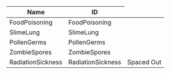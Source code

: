 <table>
    <thead>
        <th data-sort-default>Name</th>
        <th>ID</th>
    </thead>
        <tr>
            <td>FoodPoisoning</td>
            <td>FoodPoisoning</td>
            <td></td>
        </tr>
        <tr>
            <td>SlimeLung</td>
            <td>SlimeLung</td>
            <td></td>
        </tr>
        <tr>
            <td>PollenGerms</td>
            <td>PollenGerms</td>
            <td></td>
        </tr>
        <tr>
            <td>ZombieSpores</td>
            <td>ZombieSpores</td>
            <td></td>
        </tr>
        <tr>
            <td>RadiationSickness</td>
            <td>RadiationSickness</td>
            <td>Spaced Out</td>
        </tr>
</table>
